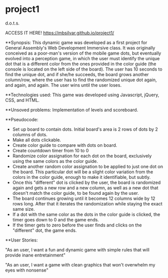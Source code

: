# project1
d.o.t.s.
 
ACCESS IT HERE! https://mbsilvar.github.io/project1/

**Synopsis:
This dynamic game was developed as a first project for General Assembly's Web Development Immersive class. It was originally conceived as a poor-man's version of the mobile game dots, but eventually evolved into a perception game, in which the user must identify the unique dot that is a different color from the ones provided in the color guide (the console is located on the left side of the board). The user has 10 seconds to find the unique dot, and if she/he succeeds, the board grows another column/row, where the user has to find the randomized unique dot again, and again, and again. The user wins until the user loses.


**Technologies used:
This game was developed using Javascript, jQuery, CSS, and HTML.


**Unsoved problems: Implementation of levels and scoreboard. 


**Pseudocode:

- Set up board to contain dots. Initial board's area is 2 rows of dots by 2 columns of dots.
- Make all dots clickable.
- Create color guide to compare with dots on board.
- Create countdown timer from 10 to 0
- Randomize color assignation for each dot on the board, exclusively using the same colors as the color guide. 
- Create another random color assignation to be applied to just one dot on the board. This particular dot will be a slight color variation from the colors in the color guide, enough to make it identifiable, but subtly.
- Once this "different" dot is clicked by the user, the board is randomized again and gets a new row and a new column, as well as a new dot that doesn't match the color guide, to be found again by the user.
- The board continues growing until it becomes 12 columns wide by 12 rows long. After that it iterates the randomization while staying the exact same size.
- If a dot with the same color as the dots in the color guide is clicked, the timer goes down to 0 and the game ends.
- If the timer gets to zero before the user finds and clicks on the "different" dot, the game ends.


**User Stories:

"As an user, I want a fun and dynamic game with simple rules that will provide inane entretainment"

"As an user, I want a game with clean graphics that won't overwhelm my eyes with nonsense"




